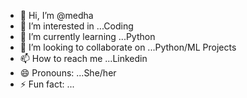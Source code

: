 - 👋 Hi, I’m @medha
- 👀 I’m interested in ...Coding
- 🌱 I’m currently learning ...Python
- 💞️ I’m looking to collaborate on ...Python/ML Projects
- 📫 How to reach me ...Linkedin
- 😄 Pronouns: ...She/her
- ⚡ Fun fact: ...

<!---
Nagamedha/Nagamedha is a ✨ special ✨ repository because its `README.md` (this file) appears on your GitHub profile.
You can click the Preview link to take a look at your changes.
--->
